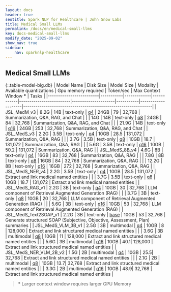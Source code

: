 ```yaml
---
layout: docs
header: true
seotitle: Spark NLP for Healthcare | John Snow Labs
title: Medical Small LLMs
permalink: /docs/en/medical-small-llms
key: docs-medical-small-llms
modify_date: "2025-09-02"
show_nav: true
sidebar:
    nav: sparknlp-healthcare
---
```


## Medical Small LLMs

<div class="h3-box" markdown="1">

{:.table-model-big.db}
| Model Name             | Disk Size | Model Size | Modality   | Available quantizations | Gpu memory required | Token/sec | Max Context Window **\*** | Tasks                                                         |
|-------------------------|-----------|-------------|------------|-------------------------|---------------------|-----------|--------------------|---------------------------------------------------------------|
| JSL_MedM_v3            | 8.2G      | 14B         | text-only  | [q4](https://nlp.johnsnowlabs.com/2024/10/06/jsl_medm_q4_v3_en.html) | 24GB | 79  | 32,768  | Summarization, Q&A, RAG, and Chat |
|                         | 14G       | 14B         | text-only  | [q8](https://nlp.johnsnowlabs.com/2024/10/08/jsl_medm_q8_v3_en.html) | 24GB | 84  | 32,768  | Summarization, Q&A, RAG, and Chat |
|                         | 21.9G     | 14B         | text-only  | [q16](https://nlp.johnsnowlabs.com/2024/10/23/jsl_medm_q16_v3_en.html) | 24GB | 253 | 32,768  | Summarization, Q&A, RAG, and Chat |
| JSL_MedS_v3            | 2.2G      | 3.5B        | text-only  | [q4](https://nlp.johnsnowlabs.com/2024/10/05/jsl_meds_q4_v3_en.html) | 10GB | 28.5 | 131,072 | Summarization, Q&A, RAG |
|                         | 3.7G      | 3.5B        | text-only  | [q8](https://nlp.johnsnowlabs.com/2024/10/05/jsl_meds_q8_v3_en.html) | 10GB | 18.7 | 131,072 | Summarization, Q&A, RAG |
|                         | 5.6G      | 3.5B        | text-only  | [q16](https://nlp.johnsnowlabs.com/2024/10/05/jsl_meds_q16_v3_en.html) | 10GB | 50.2 | 131,072 | Summarization, Q&A, RAG |
| JSL_MedS_8B_v4         | 4.6G      | 8B          | text-only  | [q4](https://nlp.johnsnowlabs.com/2025/08/05/jsl_meds_8b_q4_v4_en.html) | 16GB | 83  | 32,768  | Summarization, Q&A, RAG |
|                         | 7.8G      | 8B          | text-only  | [q8](https://nlp.johnsnowlabs.com/2025/08/05/jsl_meds_8b_q8_v4_en.html) | 16GB | 84  | 32,768  | Summarization, Q&A, RAG |
|                         | 12.2G     | 8B          | text-only  | [q16](https://nlp.johnsnowlabs.com/2025/08/05/jsl_meds_8b_q16_v4_en.html) | 16GB | 272 | 32,768  | Summarization, Q&A, RAG |
| JSL_MedS_NER_v4        | 2.2G      | 3.5B        | text-only  | [q4](https://nlp.johnsnowlabs.com/2025/07/01/jsl_meds_ner_q4_v4_en.html) | 10GB | 28.5 | 131,072 | Extract and link medical named entities |
|                         | 3.7G      | 3.5B        | text-only  | [q8](https://nlp.johnsnowlabs.com/2025/07/01/jsl_meds_ner_q8_v4_en.html) | 10GB | 18.7 | 131,072 | Extract and link medical named entities |
| JSL_MedS_RAG_v1        | 2.2G      | 3B          | text-only  | [q4](https://nlp.johnsnowlabs.com/2024/10/05/jsl_meds_rag_q4_v1_en.html) | 10GB | 30  | 32,768  | LLM component of Retrieval Augmented Generation (RAG) |
|                         | 3.7G      | 3B          | text-only  | [q8](https://nlp.johnsnowlabs.com/2024/10/05/jsl_meds_rag_q8_v1_en.html) | 10GB | 20  | 32,768  | LLM component of Retrieval Augmented Generation (RAG) |
|                         | 5.6G      | 3B          | text-only  | [q16](https://nlp.johnsnowlabs.com/2024/10/05/jsl_meds_rag_q16_v1_en.html) | 10GB | 53  | 32,768  | LLM component of Retrieval Augmented Generation (RAG) |
| JSL_MedS_Text2SOAP_v1  | 2.2G      | 3B          | text-only  | [base](https://nlp.johnsnowlabs.com/2025/04/09/jsl_meds_text2soap_v1_en.html) | 10GB | 53  | 32,768  | Generate structured SOAP (Subjective, Objective, Assessment, Plan) summaries |
| JSL_MedS_VLM_3B_v1     | 2.5G      | 3B          | multimodal | [q4](https://nlp.johnsnowlabs.com/2025/08/08/jsl_meds_vlm_3b_q4_v1_en.html) | 10GB | 8   | 128,000 | Extract and link structured medical named entities |
|                         | 3.6G      | 3B          | multimodal | [q8](https://nlp.johnsnowlabs.com/2025/08/08/jsl_meds_vlm_3b_q8_v1_en.html) | 10GB | 11  | 128,000 | Extract and link structured medical named entities |
|                         | 5.6G      | 3B          | multimodal | [q16](https://nlp.johnsnowlabs.com/2025/08/08/jsl_meds_vlm_3b_q16_v1_en.html) | 10GB | 40.1| 128,000 | Extract and link structured medical named entities |
| JSL_MedS_NER_VLM_2B_v2 | 1.5G      | 2B          | multimodal | [q4](https://nlp.johnsnowlabs.com/2025/08/10/jsl_meds_ner_vlm_2b_q4_v2_en.html) | 10GB | 25.5| 32,768  | Extract and link structured medical named entities |
|                         | 2.1G      | 2B          | multimodal | [q8](https://nlp.johnsnowlabs.com/2025/08/10/jsl_meds_ner_vlm_2b_q8_v2_en.html) | 10GB | 13.7| 32,768  | Extract and link structured medical named entities |
|                         | 3.3G      | 2B          | multimodal | [q16](https://nlp.johnsnowlabs.com/2025/08/10/jsl_meds_ner_vlm_2b_q16_v2_en.html) | 10GB | 48.9| 32,768  | Extract and link structured medical named entities |

> **\*** Larger context window requires larger GPU Memory

</div>
